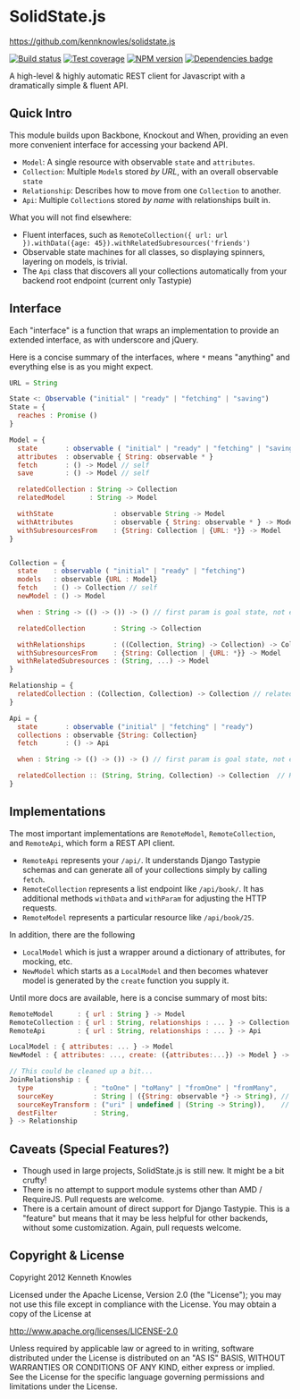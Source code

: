 SolidState.js
=============

https://github.com/kennknowles/solidstate.js

[![Build status](https://travis-ci.org/kennknowles/solidstate.js.png)](https://travis-ci.org/kennknowles/solidstate.js)
[![Test coverage](https://coveralls.io/repos/kennknowles/solidstate.js/badge.png?branch=master)](https://coveralls.io/r/kennknowles/solidstate.js)
[![NPM version](https://badge.fury.io/js/solidstate.png)](http://badge.fury.io/js/solidstate)
[![Dependencies badge](https://gemnasium.com/kennknowles/solidstate.js.png)](https://gemnasium.com/kennknowles/solidstate.js)

A high-level & highly automatic REST client for Javascript with a dramatically simple & fluent API.

Quick Intro
-----------

This module builds upon Backbone, Knockout and When, providing an even more convenient
interface for accessing your backend API. 

 - `Model`: A single resource with observable `state` and `attributes`.
 - `Collection`: Multiple `Model`s stored _by URL_, with an overall observable `state`
 - `Relationship`: Describes how to move from one `Collection` to another.
 - `Api`: Multiple `Collection`s stored _by name_ with relationships built in.

What you will not find elsewhere:

 - Fluent interfaces, such as `RemoteCollection({ url: url }).withData({age: 45}).withRelatedSubresources('friends')`
 - Observable state machines for all classes, so displaying spinners, layering on models, is trivial.
 - The `Api` class that discovers all your collections automatically from your backend root endpoint (current only Tastypie)


Interface
---------

Each "interface" is a function that wraps an implementation to provide an extended interface, as with underscore and jQuery.

Here is a concise summary of the interfaces, where `*` means "anything" and everything else is as you might expect.

```javascript
URL = String

State <: Observable ("initial" | "ready" | "fetching" | "saving")
State = {
  reaches : Promise ()
}

Model = {
  state       : observable ( "initial" | "ready" | "fetching" | "saving")
  attributes  : observable { String: observable * }
  fetch       : () -> Model // self
  save        : () -> Model // self

  relatedCollection : String -> Collection
  relatedModel      : String -> Model

  withState               : observable String -> Model
  withAttributes          : observable { String: observable * } -> Model
  withSubresourcesFrom    : {String: Collection | {URL: *}} -> Model
}


Collection = {
  state    : observable ( "initial" | "ready" | "fetching")
  models   : observable {URL : Model}
  fetch    : () -> Collection // self
  newModel : () -> Model

  when : String -> (() -> ()) -> () // first param is goal state, not event!

  relatedCollection       : String -> Collection

  withRelationships       : ((Collection, String) -> Collection) -> Collection
  withSubresourcesFrom    : {String: Collection | {URL: *}} -> Model
  withRelatedSubresources : (String, ...) -> Model
}

Relationship = {
  relatedCollection : (Collection, Collection) -> Collection // relatedCollection(from, to) adds the right filters
}

Api = {
  state       : observable ("initial" | "fetching" | "ready")
  collections : observable {String: Collection}
  fetch       : () -> Api

  when : String -> (() -> ()) -> () // first param is goal state, not event!

  relatedCollection :: (String, String, Collection) -> Collection  // Keyed on source name, attribute name, and taking particular src collection too
}
```

Implementations
---------------

The most important implementations are `RemoteModel`, `RemoteCollection`, and `RemoteApi`, which form a REST API client.

 - `RemoteApi` represents your `/api/`. It understands Django Tastypie schemas and can generate all of your collections simply by calling `fetch`.
 - `RemoteCollection` represents a list endpoint like `/api/book/`. It has additional methods `withData` and `withParam` for adjusting the HTTP requests.
 - `RemoteModel` represents a particular resource like `/api/book/25`.

In addition, there are the following

 - `LocalModel` which is just a wrapper around a dictionary of attributes, for mocking, etc.
 - `NewModel` which starts as a `LocalModel` and then becomes whatever model is generated by the `create` function you supply it.

Until more docs are available, here is a concise summary of most bits:

```javascript
RemoteModel      : { url : String } -> Model
RemoteCollection : { url : String, relationships : ... } -> Collection
RemoteApi        : { url : String, relationships : ... } -> Api

LocalModel : { attributes: ... } -> Model
NewModel : { attributes: ..., create: ({attributes:...}) -> Model } -> Model

// This could be cleaned up a bit...
JoinRelationship : { 
  type               : "toOne" | "toMany" | "fromOne" | "fromMany",
  sourceKey          : String | ({String: observable *} -> String), // Either an attribute or a way to extract the transformed attribute
  sourceKeyTransform : ("uri" | undefined | (String -> String)),    // either "uri" 
  destFilter         : String,
} -> Relationship
```


Caveats (Special Features?)
---------------------------

 - Though used in large projects, SolidState.js is still new. It might be a bit crufty!
 - There is no attempt to support module systems other than AMD / RequireJS. Pull requests are welcome.
 - There is a certain amount of direct support for Django Tastypie. This is a "feature" but means that it may be less helpful for other backends, without some customization. Again, pull requests welcome.


Copyright & License
-------------------

Copyright 2012 Kenneth Knowles

Licensed under the Apache License, Version 2.0 (the "License"); you may not use
this file except in compliance with the License. You may obtain a copy of the
License at

http://www.apache.org/licenses/LICENSE-2.0

Unless required by applicable law or agreed to in writing, software distributed
under the License is distributed on an "AS IS" BASIS, WITHOUT WARRANTIES OR
CONDITIONS OF ANY KIND, either express or implied. See the License for the
specific language governing permissions and limitations under the License.
